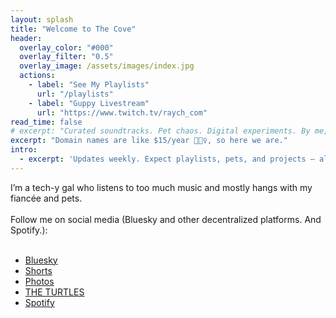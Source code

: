 ```yaml
---
layout: splash
title: "Welcome to The Cove"
header:
  overlay_color: "#000"
  overlay_filter: "0.5"
  overlay_image: /assets/images/index.jpg
  actions:
    - label: "See My Playlists"
      url: "/playlists"
    - label: "Guppy Livestream"
      url: "https://www.twitch.tv/raych_com"
read_time: false
# excerpt: "Curated soundtracks. Pet chaos. Digital experiments. By me, Raych 🐢"
excerpt: "Domain names are like $15/year 🤷🏻‍♀️, so here we are."
intro: 
  - excerpt: 'Updates weekly. Expect playlists, pets, and projects — all from a data wrangler with a fish tank.'
---
```


<!-- Welcome to **raych.com** — my little corner of the internet. Powered by music, curiosity, and caffeine. ©

Explore weekly playlists, live streams, and whatever else I'm messing with. -->

I’m a tech-y gal who listens to too much music and mostly hangs with my fiancée and pets. <br/>
<br/>
Follow me on social media (Bluesky and other decentralized platforms. And Spotify.):<br/>
<br/>
- [Bluesky](https://bsky.app/profile/raych.com)
- [Shorts](https://bsky.app/profile/shorts.raych.com)
- [Photos](https://bsky.app/profile/photos.raych.com)
- [THE TURTLES](https://bsky.app/profile/turtles.raych.com)
- [Spotify](https://open.spotify.com/user/31ekhjd5x5qoyln7zo4zkv4tneay?si=0f0673a420cc4a29)
